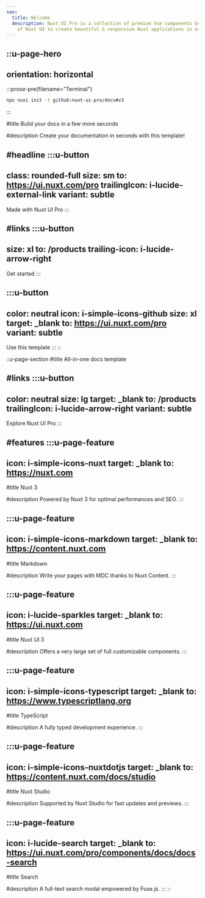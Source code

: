 ```yaml
---
seo:
  title: Welcome
  description: Nuxt UI Pro is a collection of premium Vue components built on top
    of Nuxt UI to create beautiful & responsive Nuxt applications in minutes.
---
```


::u-page-hero
---
orientation: horizontal
---
  :::prose-pre{filename="Terminal"}
  ```bash
  npx nuxi init -t github:nuxt-ui-pro/docs#v3
  ```
  :::

#title
Build your docs in a few more seconds

#description
Create your documentation in seconds with this template!

#headline
  :::u-button
  ---
  class: rounded-full
  size: sm
  to: https://ui.nuxt.com/pro
  trailingIcon: i-lucide-external-link
  variant: subtle
  ---
  Made with Nuxt UI Pro
  :::

#links
  :::u-button
  ---
  size: xl
  to: /products
  trailing-icon: i-lucide-arrow-right
  ---
  Get started
  :::

  :::u-button
  ---
  color: neutral
  icon: i-simple-icons-github
  size: xl
  target: _blank
  to: https://ui.nuxt.com/pro
  variant: subtle
  ---
  Use this template
  :::
::

::u-page-section
#title
All-in-one docs template

#links
  :::u-button
  ---
  color: neutral
  size: lg
  target: _blank
  to: /products
  trailingIcon: i-lucide-arrow-right
  variant: subtle
  ---
  Explore Nuxt UI Pro
  :::

#features
  :::u-page-feature
  ---
  icon: i-simple-icons-nuxt
  target: _blank
  to: https://nuxt.com
  ---
  #title
  Nuxt 3
  
  #description
  Powered by Nuxt 3 for optimal performances and SEO.
  :::

  :::u-page-feature
  ---
  icon: i-simple-icons-markdown
  target: _blank
  to: https://content.nuxt.com
  ---
  #title
  Markdown
  
  #description
  Write your pages with MDC thanks to Nuxt Content.
  :::

  :::u-page-feature
  ---
  icon: i-lucide-sparkles
  target: _blank
  to: https://ui.nuxt.com
  ---
  #title
  Nuxt UI 3
  
  #description
  Offers a very large set of full customizable components.
  :::

  :::u-page-feature
  ---
  icon: i-simple-icons-typescript
  target: _blank
  to: https://www.typescriptlang.org
  ---
  #title
  TypeScript
  
  #description
  A fully typed development experience.
  :::

  :::u-page-feature
  ---
  icon: i-simple-icons-nuxtdotjs
  target: _blank
  to: https://content.nuxt.com/docs/studio
  ---
  #title
  Nuxt Studio
  
  #description
  Supported by Nuxt Studio for fast updates and previews.
  :::

  :::u-page-feature
  ---
  icon: i-lucide-search
  target: _blank
  to: https://ui.nuxt.com/pro/components/docs/docs-search
  ---
  #title
  Search
  
  #description
  A full-text search modal empowered by Fuse.js.
  :::
::
